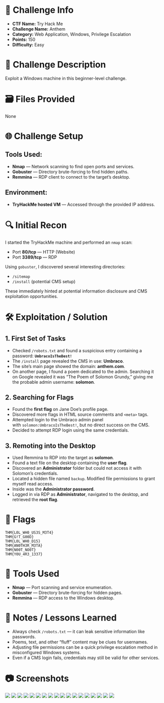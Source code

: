 # 📌 Challenge Info

- **CTF Name:** Try Hack Me
- **Challenge Name:** Anthem
- **Category:** Web Application, Windows, Privilege Escalation
- **Points:** 150
- **Difficulty:** Easy

# 🧠 Challenge Description

Exploit a Windows machine in this beginner-level challenge.

# 🗃️ Files Provided

None

# 🌐 Challenge Setup

## **Tools Used:**

- **Nmap** — Network scanning to find open ports and services.
- **Gobuster** — Directory brute-forcing to find hidden paths.
- **Remmina** — RDP client to connect to the target’s desktop.

## **Environment:**

- **TryHackMe hosted VM** — Accessed through the provided IP address.

# 🔍 Initial Recon

I started the TryHackMe machine and performed an `nmap` scan:

- Port **80/tcp** — HTTP (Website)
- Port **3389/tcp** — RDP

Using `gobuster`, I discovered several interesting directories:

- `/sitemap`
- `/install` (potential CMS setup)

These immediately hinted at potential information disclosure and CMS exploitation opportunities.

# 🛠️ Exploitation / Solution

## 1. First Set of Tasks

- Checked `/robots.txt` and found a suspicious entry containing a password: **`UmbracoIsTheBest!`**
- The `/install` page revealed the CMS in use: **Umbraco**.
- The site’s main page showed the domain: **anthem.com**.
- On another page, I found a poem dedicated to the admin. Searching it on Google revealed it was “The Poem of Solomon Grundy,” giving me the probable admin username: **solomon**.

## 2. Searching for Flags

- Found the **first flag** on Jane Doe’s profile page.
- Discovered more flags in HTML source comments and `<meta>` tags.
- Attempted login to the Umbraco admin panel with `solomon:UmbracoIsTheBest!`, but no direct success on the CMS.
- Decided to attempt RDP login using the same credentials.

## 3. Remoting into the Desktop

- Used Remmina to RDP into the target as **solomon**.
- Found a text file on the desktop containing the **user flag**.
- Discovered an **Administrator** folder but could not access it with Solomon’s credentials.
- Located a hidden file named `backup`. Modified file permissions to grant myself read access.
- Inside was the **Administrator password**.
- Logged in via RDP as **Administrator**, navigated to the desktop, and retrieved the **root flag**.

# 🏴 Flags

```
THM{L0L_WH0_US3S_M3T4}
THM{G!T_G00D}
THM{L0L_WH0_D15}
THM{AN0TH3R_M3TA}
THM{N00T_NO0T}
THM{Y0U_4R3_1337}
```

# 🧪 Tools Used

- **Nmap** — Port scanning and service enumeration.
- **Gobuster** — Directory brute-forcing for hidden pages.
- **Remmina** — RDP access to the Windows desktop.

# 📝 Notes / Lessons Learned

- Always check `/robots.txt` — it can leak sensitive information like passwords.
- Poems, text, and other “fluff” content may be clues for usernames.
- Adjusting file permissions can be a quick privilege escalation method in misconfigured Windows systems.
- Even if a CMS login fails, credentials may still be valid for other services.

# 📷 Screenshots

<img src="https://github.com/KieranPritchard/CTF-Write-Ups/blob/main/TryHackMe/Anthem/Anthem_Screenshot_1.png">
<img src="https://github.com/KieranPritchard/CTF-Write-Ups/blob/main/TryHackMe/Anthem/Anthem_Screenshot_2.png">
<img src="https://github.com/KieranPritchard/CTF-Write-Ups/blob/main/TryHackMe/Anthem/Anthem_Screenshot_3.png">
<img src="https://github.com/KieranPritchard/CTF-Write-Ups/blob/main/TryHackMe/Anthem/Anthem_Screenshot_4.png">
<img src="https://github.com/KieranPritchard/CTF-Write-Ups/blob/main/TryHackMe/Anthem/Anthem_Screenshot_5.png">
<img src="https://github.com/KieranPritchard/CTF-Write-Ups/blob/main/TryHackMe/Anthem/Anthem_Screenshot_6.png">
<img src="https://github.com/KieranPritchard/CTF-Write-Ups/blob/main/TryHackMe/Anthem/Anthem_Screenshot_7.png">
<img src="https://github.com/KieranPritchard/CTF-Write-Ups/blob/main/TryHackMe/Anthem/Anthem_Screenshot_8.png">
<img src="https://github.com/KieranPritchard/CTF-Write-Ups/blob/main/TryHackMe/Anthem/Anthem_Screenshot_9.png">
<img src="https://github.com/KieranPritchard/CTF-Write-Ups/blob/main/TryHackMe/Anthem/Anthem_Screenshot_10.png">
<img src="https://github.com/KieranPritchard/CTF-Write-Ups/blob/main/TryHackMe/Anthem/Anthem_Screenshot_11.png">
<img src="https://github.com/KieranPritchard/CTF-Write-Ups/blob/main/TryHackMe/Anthem/Anthem_Screenshot_12.png">
<img src="https://github.com/KieranPritchard/CTF-Write-Ups/blob/main/TryHackMe/Anthem/Anthem_Screenshot_13.png">
<img src="https://github.com/KieranPritchard/CTF-Write-Ups/blob/main/TryHackMe/Anthem/Anthem_Screenshot_14.png">
<img src="https://github.com/KieranPritchard/CTF-Write-Ups/blob/main/TryHackMe/Anthem/Anthem_Screenshot_15.png">
<img src="https://github.com/KieranPritchard/CTF-Write-Ups/blob/main/TryHackMe/Anthem/Anthem_Screenshot_16.png">
<img src="https://github.com/KieranPritchard/CTF-Write-Ups/blob/main/TryHackMe/Anthem/Anthem_Screenshot_17.png">
<img src="https://github.com/KieranPritchard/CTF-Write-Ups/blob/main/TryHackMe/Anthem/Anthem_Screenshot_18.png">
